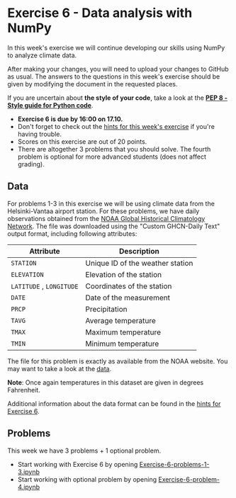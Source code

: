 # Exercise 6 - Data analysis with NumPy

In this week's exercise we will continue developing our skills using NumPy to analyze climate data.

After making your changes, you will need to upload your changes to GitHub as usual.
The answers to the questions in this week's exercise should be given by modifying the document in the requested places.

If you are uncertain about **the style of your code**, take a look at the **[PEP 8 - Style guide for Python code](https://www.python.org/dev/peps/pep-0008/)**.  

 - **Exercise 6 is due by 16:00 on 17.10.**
 - Don't forget to check out the [hints for this week's exercise](https://geo-python.github.io/2018/lessons/L6/exercise-6.html) if you're having trouble.
 - Scores on this exercise are out of 20 points.
 - There are altogether 3 problems that you should solve. The fourth problem is optional for more advanced students (does not affect grading).

## Data

For problems 1-3 in this exercise we will be using climate data from the Helsinki-Vantaa airport station.
For these problems, we have daily observations obtained from the [NOAA Global Historical Climatology Network](https://www.ncdc.noaa.gov/cdo-web/search?datasetid=GHCND).
The file was downloaded using the "Custom GHCN-Daily Text" output format, including following attributes:

| Attribute                | Description                      |
|--------------------------|----------------------------------|
| `STATION`                | Unique ID of the weather station |
| `ELEVATION`              | Elevation of the station         |
| `LATITUDE` , `LONGITUDE` | Coordinates of the station       |
| `DATE`                   | Date of the measurement          |
| `PRCP`                   | Precipitation                    |
| `TAVG`                   | Average temperature              |
| `TMAX`                   | Maximum temperature              |
| `TMIN`                   | Minimum temperature              |

The file for this problem is exactly as available from the NOAA website.
You may want to take a look at the [data](data/1091402.txt).

**Note**: Once again temperatures in this dataset are given in degrees Fahrenheit.

Additional information about the data format can be found in the [hints for Exercise 6](https://geo-python.github.io/2018/lessons/L6/exercise-6.html).

## Problems

This week we have 3 problems + 1 optional problem.

 - Start working with Exercise 6 by opening [Exercise-6-problems-1-3.ipynb](Exercise-6-problems-1-3.ipynb)
 - Start working with optional problem by opening [Exercise-6-problem-4.ipynb](Exercise-6-problem-4.ipynb)
 
